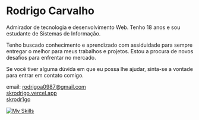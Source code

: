 # Rodrigo Carvalho

Admirador de tecnologia e desenvolvimento Web. Tenho 18 anos e sou estudante de Sistemas de Informação.

Tenho buscado conhecimento e aprendizado com assiduidade para sempre entregar o melhor para meus trabalhos e projetos. Estou a procura de novos desafios para enfrentar no mercado.

Se você tiver alguma dúvida em que eu possa lhe ajudar, sinta-se a vontade para entrar em contato comigo.

email: rodrigoa0987@gmail.com <br>
<a href="skrodrigo.vercel.app">skrodrigo.vercel.app</a> <br>
<a href="https://www.instagram.com/skrodr1go/">skrodr1go</a> <br>

[![My Skills](https://skillicons.dev/icons?i=next,react,tailwind,typescript,prisma)](https://skillicons.dev)
